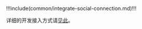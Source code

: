 <IntegrationDetailCard title="开始开发接入">

!!!include(common/integrate-social-connection.md)!!!

详细的开发接入方式请[见此](/guides/authentication/social/)。

</IntegrationDetailCard>